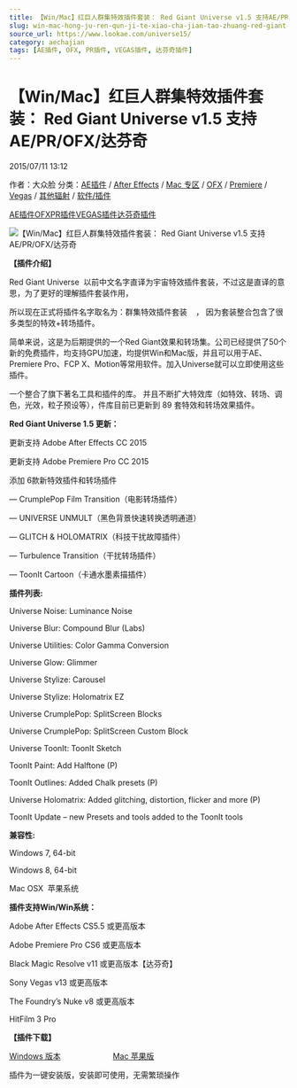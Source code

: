 ```yaml
---
title: 【Win/Mac】红巨人群集特效插件套装： Red Giant Universe v1.5 支持AE/PR/OFX/达芬奇
slug: win-mac-hong-ju-ren-qun-ji-te-xiao-cha-jian-tao-zhuang-red-giant-universe-v1-5-zhi-chi-ae-pr-ofx-da-fen-qi
source_url: https://www.lookae.com/universe15/
category: aechajian
tags: [AE插件, OFX, PR插件, VEGAS插件, 达芬奇插件]
---
```

# 【Win/Mac】红巨人群集特效插件套装： Red Giant Universe v1.5 支持AE/PR/OFX/达芬奇

2015/07/11 13:12

作者：大众脸
分类：[AE插件](https://www.lookae.com/after-effects/aechajian/) / [After Effects](https://www.lookae.com/after-effects/) / [Mac 专区](https://www.lookae.com/mac-osx/) / [OFX](https://www.lookae.com/qitarjcj/ofxzy/) / [Premiere](https://www.lookae.com/qitarjcj/premierezy/) / [Vegas](https://www.lookae.com/qitarjcj/vegaszy/) / [其他辐射](https://www.lookae.com/others/) / [软件/插件](https://www.lookae.com/qitarjcj/)

[AE插件](https://www.lookae.com/tag/ae%e6%8f%92%e4%bb%b6/)[OFX](https://www.lookae.com/tag/ofx/)[PR插件](https://www.lookae.com/tag/pr%e6%8f%92%e4%bb%b6/)[VEGAS插件](https://www.lookae.com/tag/vegas%e6%8f%92%e4%bb%b6/)[达芬奇插件](https://www.lookae.com/tag/%e8%be%be%e8%8a%ac%e5%a5%87%e6%8f%92%e4%bb%b6/)

![【Win/Mac】红巨人群集特效插件套装： Red Giant Universe v1.5 支持AE/PR/OFX/达芬奇](https://www.lookae.com/wp-content/uploads/2014/09/Universe.jpg "【Win/Mac】红巨人群集特效插件套装： Red Giant Universe v1.5 支持AE/PR/OFX/达芬奇-LookAE.com")

**【插件介绍】**

Red Giant Universe  以前中文名字直译为宇宙特效插件套装，不过这是直译的意思，为了更好的理解插件套装作用，

所以现在正式将插件名字取名为：群集特效插件套装    ， 因为套装整合包含了很多类型的特效+转场插件。

简单来说，这是为后期提供的一个Red Giant效果和转场集。公司已经提供了50个新的免费插件，均支持GPU加速，均提供Win和Mac版，并且可以用于AE、Premiere Pro、FCP X、Motion等常用软件。加入Universe就可以立即使用这些插件。

一个整合了旗下著名工具和插件的库。 并且不断扩大特效库（如特效、转场、调色，光效，粒子预设等），件库目前已更新到 89 套特效和转场效果插件。

**Red Giant Universe 1.5 更新：**

更新支持 Adobe After Effects CC 2015

更新支持 Adobe Premiere Pro CC 2015

添加 6款新特效插件和转场插件

— CrumplePop Film Transition（电影转场插件）

— UNIVERSE UNMULT（黑色背景快速转换透明通道）

— GLITCH & HOLOMATRIX（科技干扰故障插件）

— Turbulence Transition（干扰转场插件）

— ToonIt Cartoon（卡通水墨素描插件）

**插件列表:**

Universe Noise: Luminance Noise

Universe Blur: Compound Blur (Labs)

Universe Utilities: Color Gamma Conversion

Universe Glow: Glimmer

Universe Stylize: Carousel

Universe Stylize: Holomatrix EZ

Universe CrumplePop: SplitScreen Blocks

Universe CrumplePop: SplitScreen Custom Block

Universe ToonIt: ToonIt Sketch

ToonIt Paint: Add Halftone (P)

ToonIt Outlines: Added Chalk presets (P)

Universe Holomatrix: Added glitching, distortion, flicker and more (P)

ToonIt Update – new Presets and tools added to the ToonIt tools

**兼容性:**

Windows 7, 64-bit

Windows 8, 64-bit

Mac OSX  苹果系统

**插件支持Win/Win系统：**

Adobe After Effects CS5.5 或更高版本

Adobe Premiere Pro CS6 或更高版本

Black Magic Resolve v11 或更高版本【达芬奇】

Sony Vegas v13 或更高版本

The Foundry’s Nuke v8 或更高版本

HitFilm 3 Pro

**【插件下载】**

[Windows 版本](https://www.400gb.com/file/105516938)                        [Mac 苹果版](https://www.400gb.com/file/105518129)

插件为一键安装版，安装即可使用，无需繁琐操作

